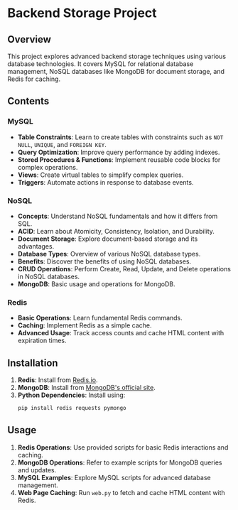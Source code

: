 # Backend Storage Project

## Overview

This project explores advanced backend storage techniques using various database technologies. It covers MySQL for relational database management, NoSQL databases like MongoDB for document storage, and Redis for caching.

## Contents

### MySQL

- **Table Constraints**: Learn to create tables with constraints such as `NOT NULL`, `UNIQUE`, and `FOREIGN KEY`.
- **Query Optimization**: Improve query performance by adding indexes.
- **Stored Procedures & Functions**: Implement reusable code blocks for complex operations.
- **Views**: Create virtual tables to simplify complex queries.
- **Triggers**: Automate actions in response to database events.

### NoSQL

- **Concepts**: Understand NoSQL fundamentals and how it differs from SQL.
- **ACID**: Learn about Atomicity, Consistency, Isolation, and Durability.
- **Document Storage**: Explore document-based storage and its advantages.
- **Database Types**: Overview of various NoSQL database types.
- **Benefits**: Discover the benefits of using NoSQL databases.
- **CRUD Operations**: Perform Create, Read, Update, and Delete operations in NoSQL databases.
- **MongoDB**: Basic usage and operations for MongoDB.

### Redis

- **Basic Operations**: Learn fundamental Redis commands.
- **Caching**: Implement Redis as a simple cache.
- **Advanced Usage**: Track access counts and cache HTML content with expiration times.

## Installation

1. **Redis**: Install from [Redis.io](https://redis.io/download).
2. **MongoDB**: Install from [MongoDB's official site](https://www.mongodb.com/try/download/community).
3. **Python Dependencies**: Install using:
   ```bash
   pip install redis requests pymongo
   ```

## Usage

1. **Redis Operations**: Use provided scripts for basic Redis interactions and caching.
2. **MongoDB Operations**: Refer to example scripts for MongoDB queries and updates.
3. **MySQL Examples**: Explore MySQL scripts for advanced database management.
4. **Web Page Caching**: Run `web.py` to fetch and cache HTML content with Redis.

